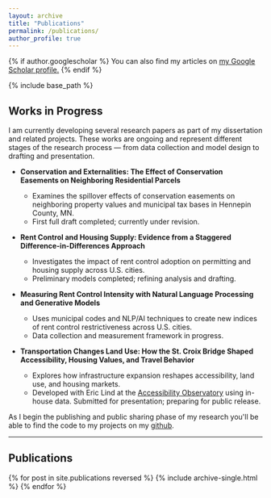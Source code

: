 ```yaml
---
layout: archive
title: "Publications"
permalink: /publications/
author_profile: true
---
```


{% if author.googlescholar %}
  You can also find my articles on <u><a href="{{author.googlescholar}}">my Google Scholar profile</a>.</u>
{% endif %}

{% include base_path %}

## Works in Progress  

I am currently developing several research papers as part of my dissertation and related projects. These works are ongoing and represent different stages of the research process — from data collection and model design to drafting and presentation.  

- **Conservation and Externalities: The Effect of Conservation Easements on Neighboring Residential Parcels**  
  - Examines the spillover effects of conservation easements on neighboring property values and municipal tax bases in Hennepin County, MN.  
  - First full draft completed; currently under revision.  

- **Rent Control and Housing Supply: Evidence from a Staggered Difference-in-Differences Approach**  
  - Investigates the impact of rent control adoption on permitting and housing supply across U.S. cities.  
  - Preliminary models completed; refining analysis and drafting.  

- **Measuring Rent Control Intensity with Natural Language Processing and Generative Models**  
  - Uses municipal codes and NLP/AI techniques to create new indices of rent control restrictiveness across U.S. cities.  
  - Data collection and measurement framework in progress.  

- **Transportation Changes Land Use: How the St. Croix Bridge Shaped Accessibility, Housing Values, and Travel Behavior**  
  - Explores how infrastructure expansion reshapes accessibility, land use, and housing markets.  
  - Developed with Eric Lind at the [Accessibility Observatory](https://www.cts.umn.edu/programs/ao) using in-house data. Submitted for presentation; preparing for public release.  

As I begin the publishing and public sharing phase of my research you'll be able to find the code to my projects on my [github](https://github.com/MatthewHockert). 

---

## Publications

{% for post in site.publications reversed %}
  {% include archive-single.html %}
{% endfor %}


